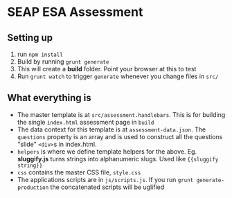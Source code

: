 # SEAP ESA Assessment

## Setting up

1. run `npm install`
2. Build by running `grunt generate`
3. This will create a **build** folder. Point your browser at this to test
4. Run `grunt watch` to trigger `generate` whenever you change files in `src/`

## What everything is

* The master template is at `src/assessment.handlebars`. This is for building the single `index.html` assessment page in `build`
* The data context for this template is at `assessment-data.json`. The `questions` property is an array and is used to construct all the questions "slide" `<div>`s in index.html.
* `helpers` is where we define template helpers for the above. Eg. **sluggify.js** turns strings into alphanumeric slugs. Used like `{{sluggify string}}`
* `css` contains the master CSS file, `style.css`
* The applications scripts are in `js/scripts.js`. If you run `grunt generate-production` the concatenated scripts will be uglified

